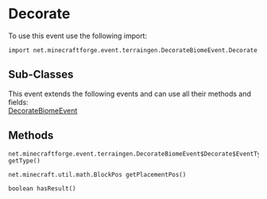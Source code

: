 # Decorate

To use this event use the following import:
```groovy:no-line-numbers
import net.minecraftforge.event.terraingen.DecorateBiomeEvent.Decorate
```

## Sub-Classes
This event extends the following events and can use all their methods and fields: <br>
[DecorateBiomeEvent](index.md)

## Methods
```groovy:no-line-numbers
net.minecraftforge.event.terraingen.DecorateBiomeEvent$Decorate$EventType getType()
```

```groovy:no-line-numbers
net.minecraft.util.math.BlockPos getPlacementPos()
```

```groovy:no-line-numbers
boolean hasResult()
```

